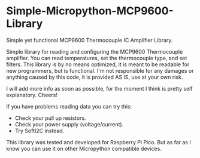 # Simple-Micropython-MCP9600-Library
Simple yet functional MCP9600 Thermocouple IC Amplifier Library.

Simple library for reading and configuring the MCP9600 Thermocouple amplifier. You can read temperatures, set the thermocouple type, and set filters. This library is by no means optimized, it is meant to be readable for new programmers, but is functional. I'm not responsible for any damages or anything caused by this code, it is provided AS IS, use at your own risk. 

I will add more info as soon as possible, for the moment I think is pretty self explanatory. Cheers!

If you have problems reading data you can try this:
* Check your pull up resistors.
* Check your power supply (voltage/current).
* Try SoftI2C instead. 

This library was tested and developed for Raspberry Pi Pico. But as far as I know you can use it on other Micropython compatible devices.
